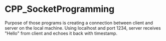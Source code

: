 # CPP_SocketProgramming
Purpose of those programs is creating a connection between client and server on the local machine.
Using localhost and port 1234, server receives "Hello" from client and echoes it back with timestamp.

